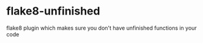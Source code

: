 # flake8-unfinished

flake8 plugin which makes sure you don't have unfinished functions in your code
